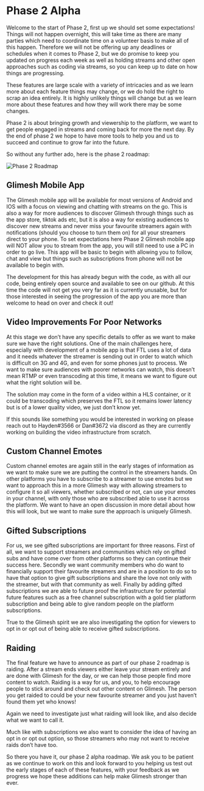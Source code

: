# Phase 2 Alpha 
Welcome to the start of Phase 2, first up we should set some expectations! 
Things will not happen overnight, this will take time as there are many parties which need to coordinate time on a volunteer basis to make all of this happen. Therefore we will not be offering up any deadlines or schedules when it comes to Phase 2, but we do promise to keep you updated on progress each week as well as holding streams and other open approaches such as coding via streams, so you can keep up to date on how things are progressing.  

These features are large scale with a variety of intricacies and as we learn more about each feature things may change, or we do hold the right to scrap an idea entirely. It is highly unlikely things will change but as we learn more about these features and how they will work there may be some changes. 

Phase 2 is about bringing growth and viewership to the platform, we want to get people engaged in streams and coming back for more the next day. By the end of phase 2 we hope to have more tools to help you and us to succeed and continue to grow far into the future. 

So without any further ado, here is the phase 2 roadmap: 

![Phase 2 Roadmap](https://lh6.googleusercontent.com/pDcWhGjnPXxBmZZzGFEnYYjvQKlKDkhVG72sKu3L1RKjmYVwL1W8AIHn6xFIEq1rShAO_jgy6bJI_7NXMhFFHoPknklNlGDqJssO-lh7mqIiwbgXbDLzvipYmDF3IBLZgphAudbZ)

## Glimesh Mobile App

The Glimesh mobile app will be available for most versions of Android and IOS with a focus on viewing and chatting with streams on the go. This is also a way for more audiences to discover Glimesh through things such as the app store, tiktok ads etc, but it is also a way for existing audiences to discover new streams and never miss your favourite streamers again with notifications (should you choose to turn them on) for all your streamers direct to your phone. 
To set expectations here Phase 2 Glimesh mobile app will NOT allow you to stream from the app, you will still need to use a PC in order to go live. This app will be basic to begin with allowing you to follow, chat and view but things such as subscriptions from phone will not be available to begin with. 

The development for this has already begun with the code, as with all our code, being entirely open source and available to see on our github. At this time the code will not get you very far as it is currently unusable, but for those interested in seeing the progression of the app you are more than welcome to head on over and check it out! 

## Video Improvements For Poor Networks

At this stage we don’t have any specific details to offer as we want to make sure we have the right solutions. One of the main challenges here, especially with development of a mobile app is that FTL uses a lot of data and it needs whatever the streamer is sending out in order to watch which is difficult on 3G and 4G, and even for some phones just to process. We want to make sure audiences with poorer networks can watch, this doesn’t mean RTMP or even transcoding at this time, it means we want to figure out what the right solution will be. 

The solution may come in the form of a video within a HLS container, or it could be transcoding which preserves the FTL so it remains lower latency but is of a lower quality video, we just don’t know yet. 

If this sounds like something you would be interested in working on please reach out to Hayden#3566 or Dan#3672 via discord as they are currently working on building the video infrastructure from scratch. 

## Custom Channel Emotes

Custom channel emotes are again still in the early stages of information as we want to make sure we are putting the control in the streamers hands. On other platforms you have to subscribe to a streamer to use emotes but we want to approach this in a more Glimesh way with allowing streamers to configure it so all viewers, whether subscribed or not, can use your emotes in your channel, with only those who are subscribed able to use it across the platform. We want to have an open discussion in more detail about how this will look, but we want to make sure the approach is uniquely Glimesh. 

## Gifted Subscriptions

For us, we see gifted subscriptions are important for three reasons. First of all, we want to support streamers and communities which rely on gifted subs and have come over from other platforms so they can continue their success here. Secondly we want community members who do want to financially support their favourite streamers and are in a position to do so to have that option to give gift subscriptions and share the love not only with the streamer, but with that community as well. Finally by adding gifted subscriptions we are able to future proof the infrastructure for potential future features such as a free channel subscription with a gold tier platform subscription and being able to give random people on the platform subscriptions. 

True to the Glimesh spirit we are also investigating the option for viewers to opt in or opt out of being able to receive gifted subscriptions. 

## Raiding

The final feature we have to announce as part of our phase 2 roadmap is raiding. After a stream ends viewers either leave your stream entirely and are done with Glimesh for the day, or we can help those people find more content to watch. Raiding is a way for us, and you, to help encourage people to stick around and check out other content on Glimesh. The person you get raided to could be your new favourite streamer and you just haven’t found them yet who knows!

Again we need to investigate just what raiding will look like, and also decide what we want to call it. 

Much like with subscriptions we also want to consider the idea of having an opt in or opt out option, so those streamers who may not want to receive raids don’t have too. 


So there you have it, our phase 2 alpha roadmap. We ask you to be patient as we continue to work on this and look forward to you helping us test out the early stages of each of these features, with your feedback as we progress we hope these additions can help make Glimesh stronger than ever. 
